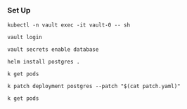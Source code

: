 ##

### Set Up


```
kubectl -n vault exec -it vault-0 -- sh

vault login

vault secrets enable database
```

```
helm install postgres .

k get pods

k patch deployment postgres --patch "$(cat patch.yaml)"

k get pods

```
